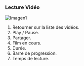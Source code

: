### Lecture Vidéo

![Imagen1](http://static.energysistem.com/images/manuals/39725/54ec617dbeb9a.jpg)

1. Retourner sur la liste des vidéos.
2. Play / Pause.
3. Partager.
4. Film en cours.
5. Durée.
6. Barre de progression.
7. Temps de lecture.


